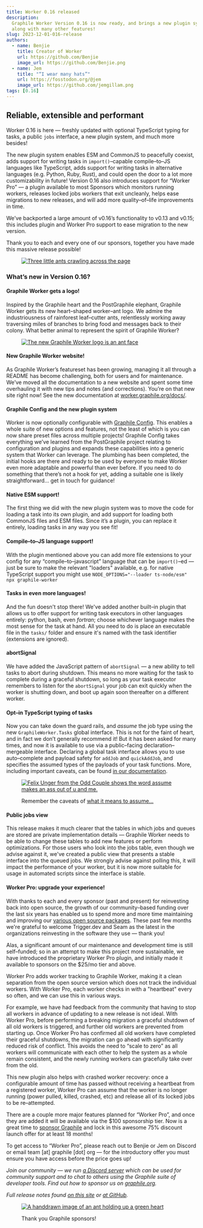 ```yaml
---
title: Worker 0.16 released
description:
  Graphile Worker Version 0.16 is now ready, and brings a new plugin system
  along with many other features!
slug: 2023-12-01-016-release
authors:
  - name: Benjie
    title: Creator of Worker
    url: https://github.com/Benjie
    image_url: https://github.com/Benjie.png
  - name: Jem
    title: "“I wear many hats”"
    url: https://fosstodon.org/@jem
    image_url: https://github.com/jemgillam.png
tags: [0.16]
---
```


## Reliable, extensible and performant

Worker 0.16 is here — freshly updated with optional TypeScript typing for tasks,
a public `jobs` interface, a new plugin system, and much more besides!

The new plugin system enables ESM and CommonJS to peacefully coexist, adds
support for writing tasks in `import()`–capable compile–to–JS languages like
TypeScript, adds support for writing tasks in alternative languages (e.g.
Python, Ruby, Rust), and could open the door to a lot more customizability in
future! Version 0.16 also introduces support for “Worker Pro” — a plugin
available to most Sponsors which monitors running workers, releases locked jobs
workers that exit uncleanly, helps ease migrations to new releases, and will add
more quality–of–life improvements in time.

We’ve backported a large amount of v0.16’s functionality to v0.13 and v0.15;
this includes plugin and Worker Pro support to ease migration to the new
version.

Thank you to each and every one of our sponsors, together you have made this
massive release possible!

<figure>

[![Three little ants crawling across the page](../static/img/homepage/ant-footer.svg)](../static/img/homepage/ant-footer.svg)

</figure>

### What’s new in Version 0.16?

#### Graphile Worker gets a logo!

Inspired by the Graphile heart and the PostGraphile elephant, Graphile Worker
gets its new heart–shaped worker–ant logo. We admire the industriousness of
rainforest leaf–cutter ants, relentlessly working away traversing miles of
branches to bring food and messages back to their colony. What better animal to
represent the spirit of Graphile Worker?

<figure>

[![The new Graphile Worker logo is an ant face](../static/img/news/2023-11-29-graphile-logos.svg)](../static/img/news/2023-11-29-graphile-logos.svg)

</figure>

#### New Graphile Worker website!

As Graphile Worker’s featureset has been growing, managing it all through a
README has become challenging, both for users and for maintenance. We’ve moved
all the documentation to a new website and spent some time overhauling it with
new tips and notes (and corrections). You’re on that new site right now! See the
new documentation at [worker.graphile.org/docs/](/docs/).

#### Graphile Config and the new plugin system

Worker is now optionally configurable with [Graphile Config](/docs/config/).
This enables a whole suite of new options and features, not the least of which
is you can now share preset files across multiple projects! Graphile Config
takes everything we’ve learned from the PostGraphile project relating to
configuration and plugins and expands these capabilities into a generic system
that Worker can leverage. The plumbing has been completed, the initial hooks are
there and ready to be used by everyone to make Worker even more adaptable and
powerful than ever before. If you need to do something that there’s not a hook
for yet, adding a suitable one is likely straightforward… get in touch for
guidance!

#### Native ESM support!

The first thing we did with the new plugin system was to move the code for
loading a task into its own plugin, and add support for loading both CommonJS
files and ESM files. Since it’s a plugin, you can replace it entirely, loading
tasks in any way you see fit!

#### Compile–to–JS language support!

With the plugin mentioned above you can add more file extensions to your config
for any “compile–to–javascript” language that can be `import()`–ed — just be
sure to make the relevant "loaders" available, e.g. for native TypeScript
support you might use `NODE_OPTIONS="--loader ts-node/esm" npx graphile-worker`

#### Tasks in even more languages!

And the fun doesn't stop there! We've added another built–in plugin that allows
us to offer support for writing task executors in other languages entirely:
python, bash, even _fortran_; choose whichever language makes the most sense for
the task at hand. All you need to do is place an executable file in the `tasks/`
folder and ensure it's named with the task identifier (extensions are ignored).

#### abortSignal

We have added the JavaScript pattern of `abortSignal` — a new ability to tell
tasks to abort during shutdown. This means no more waiting for the task to
complete during a graceful shutdown, so long as your task executor remembers to
listen for the `abortSignal` your job can exit quickly when the worker is
shutting down, and boot up again soon thereafter on a different worker.

#### Opt–in TypeScript typing of tasks

Now you can take down the guard rails, and _assume_ the job type using the new
`GraphileWorker.Tasks` global interface. This is not for the faint of heart, and
in fact we don’t generally recommend it! But it has been asked for many times,
and now it is available to use via a public–facing declaration–mergeable
interface. Declaring a global task interface allows you to use auto–complete and
payload safety for `addJob` and `quickAddJob`, and specifies the assumed types
of the payloads of your task functions. More, including important caveats, can
be found [in our documentation](/docs/typescript).

<figure>

[![Felix Unger from the Odd Couple shows the word assume makes an ass out of u and me.](../static/img/news/2023-11-29-assumptions.jpg)](../static/img/news/2023-11-29-assumptions.jpg)

<figcaption>

Remember the caveats of
[what it means to assume…](https://youtu.be/KEP1acj29-Y?si=4UDpo9oLW5zbrvnh&t=41)

</figcaption>

</figure>

#### Public jobs view

This release makes it much clearer that the tables in which jobs and queues are
stored are private implementation details — Graphile Worker needs to be able to
change these tables to add new features or perform optimizations. For those
users who look into the jobs table, even though we advise against it, we've
created a public view that presents a stable interface into the queued jobs. We
strongly advise against polling this, it will impact the performance of your
worker, but it is now more suitable for usage in automated scripts since the
interface is stable.

#### Worker Pro: upgrade your experience!

With thanks to each and every sponsor (past and present) for reinvesting back
into open source, the growth of our community–based funding over the last six
years has enabled us to spend more and more time maintaining and improving our
[various open source packages](https://graphile.org). These past few months
we're grateful to welcome Trigger.dev and Seam as the latest in the
organizations reinvesting in the software they use — thank you!

Alas, a significant amount of our maintenance and development time is still
self–funded; so in an attempt to make this project more sustainable, we have
introduced the proprietary Worker Pro plugin, and initially made it available to
sponsors on the $25/mo tier and above.

Worker Pro adds worker tracking to Graphile Worker, making it a clean separation
from the open source version which does not track the individual workers. With
Worker Pro, each worker checks in with a "heartbeat" every so often, and we can
use this in various ways.

For example, we have had feedback from the community that having to stop all
workers in advance of updating to a new release is not ideal. With Worker Pro,
before performing a breaking migration a graceful shutdown of all old workers is
triggered, and further old workers are prevented from starting up. Once Worker
Pro has confirmed all old workers have completed their graceful shutdowns, the
migration can go ahead with significantly reduced risk of conflict. This avoids
the need to “scale to zero” as all workers will communicate with each other to
help the system as a whole remain consistent, and the newly running workers can
gracefully take over from the old.

This new plugin also helps with crashed worker recovery: once a configurable
amount of time has passed without receiving a heartbeat from a registered
worker, Worker Pro can assume that the worker is no longer running (power
pulled, killed, crashed, etc) and release all of its locked jobs to be
re–attempted.

There are a couple more major features planned for “Worker Pro”, and once they
are added it will be available via the $100 sponsorship tier. Now is a great
time to [sponsor Graphile](https://graphile.org/sponsor) and lock in this
awesome 75% discount launch offer for at least 18 months!

To get access to “Worker Pro”, please reach out to Benjie or Jem on Discord or
email team [at] graphile [dot] org — for the introductory offer you must ensure
you have access before the price goes up!

_Join our community — we run [a Discord server](https://discord.gg/graphile)
which can be used for community support and to chat to others using the Graphile
suite of developer tools. Find out how to sponsor us on
[graphile.org](<[https://graphile.org/sponsor](https://graphile.org/sponsor)>)._

_Full release notes found [on this site](/releases/) or
[at GitHub](https://github.com/graphile/worker/blob/main/RELEASE_NOTES.md)._

<figure>

[![A handdrawn image of an ant holding up a green heart](../static/img/news/ant-heart.svg)](../static/img/news/ant-heart.svg)

<figcaption>

Thank you Graphile sponsors!

</figcaption>

</figure>
